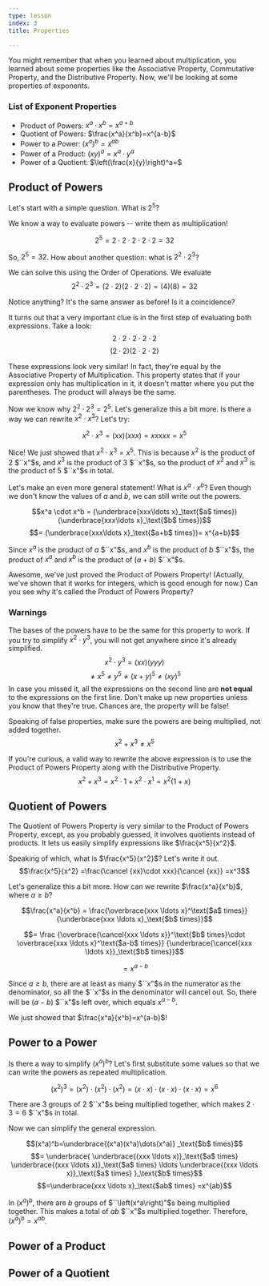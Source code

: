```yaml
---
type: lesson
index: 3
title: Properties

---
```


You might remember that when you learned about multiplication, you learned about some properties like the Associative Property, Commutative Property, and the Distributive Property. Now, we'll be looking at some properties of exponents.

### List of Exponent Properties
- Product of Powers: $x^a\cdot x^b=x^{a+b}$
- Quotient of Powers: $\frac{x^a}{x^b}=x^{a-b}$
- Power to a Power: $(x^a)^b=x^{ab}$
- Power of a Product: $(xy)^a=x^a\cdot y^a$
- Power of a Quotient: $\left(\frac{x}{y}\right)^a=$


## Product of Powers
Let's start with a simple question. What is 
$2^5$?

We know a way to evaluate powers -- write them as multiplication! 

$$2^5=2\cdot2\cdot2\cdot2\cdot2=32$$

So, $2^5=32$. How about another question: what is $2^2\cdot2^3$?

We can solve this using the Order of Operations. We evaluate
$$2^2\cdot2^3=(2\cdot2)(2\cdot2\cdot2)=(4)(8)=32$$

Notice anything? It's the same answer as before! Is it a coincidence?

It turns out that a very important clue is in the first step of evaluating both expressions. Take a look:
$$2\cdot2\cdot2\cdot2\cdot2$$
$$(2\cdot2)(2\cdot2\cdot2)$$

These expressions look very similar! In fact, they're equal by the Associative Property of Multiplication. This property states that if your expression only has multiplication in it, it doesn't matter where you put the parentheses. The product will always be the same. 

Now we know why $2^2\cdot2^3=2^5$. Let's generalize this a bit more. Is there a way we can rewrite $x^2\cdot x^3$? Let's try:

$$x^2\cdot x^3
=(xx)(xxx)
=xxxxx
=x^5$$

Nice! We just showed that $x^2\cdot x^3 = x^5$. This is because $x^2$ is the product of $2$ $``x"$s, and $x^3$ is the product of $3$ $``x"$s, so the product of $x^2$ and $x^3$ is the product of $5$ $``x"$s in total. 

Let's make an even more general statement! What is $x^a \cdot x^b$? Even though we don't know the values of $a$ and $b$, we can still write out the powers.

$$x^a \cdot x^b = 
	(\underbrace{xxx\ldots x}_\text{$a$ times})
	(\underbrace{xxx\ldots x}_\text{$b$ times})$$
$$= (\underbrace{xxx\ldots x}_\text{$a+b$ times})= x^{a+b}$$

Since $x^a$ is the product of $a$ $``x"$s, and $x^b$ is the product of $b$ $``x"$s, the product of $x^a$ and $x^b$ is the product of $(a+b)$ $``x"$s.

Awesome, we've just proved the Product of Powers Property! (Actually, we've shown that it works for integers, which is good enough for now.) Can you see why it's called the Product of Powers Property?

### Warnings
The bases of the powers have to be the same for this property to work. If you try to simplify $x^2\cdot y^3$, you will not get anywhere since it's already simplified.
$$x^2 \cdot y^3=(xx)(yyy)$$
$$\neq x^5\neq y^5 \neq (x+y)^5 \neq (xy)^5$$
In case you missed it, all the expressions on the second line are **not equal** to the expressions on the first line.  Don't make up new properties unless you know that they're true. Chances are, the property will be false! 

Speaking of false properties, make sure the powers are being multiplied, not added together. 
$$x^2+x^3\neq x^5$$

If you're curious, a valid way to rewrite the above expression is to use the Product of Powers Property along with the Distributive Property.  
$$x^2+x^3=x^2\cdot1+x^2\cdot x^1=x^2(1+x)$$

## Quotient of Powers
The Quotient of Powers Property is very similar to the Product of Powers Property, except, as you probably guessed, it involves quotients instead of products. It lets us easily simplify expressions like $\frac{x^5}{x^2}$.

Speaking of which, what is $\frac{x^5}{x^2}$? Let's write it out. 
$$\frac{x^5}{x^2}
=\frac{\cancel {xx}\cdot xxx}{\cancel {xx}}
=x^3$$

Let's generalize this a bit more. How can we rewrite $\frac{x^a}{x^b}$, where $a\geq b$?

$$\frac{x^a}{x^b}
= \frac{\overbrace{xxx \ldots x}^\text{$a$ times}}
{\underbrace{xxx \ldots x}_\text{$b$ times}}$$

$$= \frac
	{\overbrace{\cancel{xxx \ldots x}}^\text{$b$ times}\cdot 
	\overbrace{xxx \ldots x}^\text{$a-b$ times}}
	{\underbrace{\cancel{xxx \ldots x}}_\text{$b$ times}}$$

$$=x^{a-b}$$

Since $a\geq b$, there are at least as many $``x"$s in the numerator as the denominator, so all the $``x"$s in the denominator will cancel out. So, there will be $(a-b)$ $``x"$s left over, which equals $x^{a-b}$.

We just showed that $\frac{x^a}{x^b}=x^{a-b}$!

## Power to a Power
Is there a way to simplify $(x^a)^b$? Let's first substitute some values so that we can write the powers as repeated multiplication.

$$(x^2)^3
=(x^2)\cdot(x^2)\cdot(x^2)
=(x\cdot x)\cdot(x\cdot x)\cdot(x\cdot x)
=x^6$$

There are $3$ groups of $2$ $``x"$s being multiplied together, which makes $2\cdot3=6$ $``x"$s in total. 

Now we can simplify the general expression.

$$(x^a)^b=\underbrace{(x^a)(x^a)\dots(x^a)}
_\text{$b$ times}$$
$$= \underbrace{
	\underbrace{(xxx \ldots x)}_\text{$a$ times}
	\underbrace{(xxx \ldots x)}_\text{$a$ times} \ldots 
	\underbrace{(xxx \ldots x)}_\text{$a$ times}
}_\text{$b$ times}$$
$$=\underbrace{xxx \ldots x}_\text{$ab$ times}
=x^{ab}$$

In $(x^a)^b$, there are $b$ groups of $``\left(x^a\right)"$s being multiplied together. This makes a total of $ab$ $``x"$s multiplied together. Therefore, $(x^a)^b=x^{ab}$.

## Power of a Product


## Power of a Quotient






<!--stackedit_data:
eyJoaXN0b3J5IjpbLTk4NzU5NzAxMCwyMDE0OTczMjExLC00Mz
MxNjUwLDIwNDkyMjgzNTQsMTA5Mzc2NTc5MCwzMjgwMzg5MjIs
LTE0ODQ0OTAzMDMsOTQyNDA2OTI1LC0yODA5MjgzNjUsLTE4OD
U2NTQ2OF19
-->